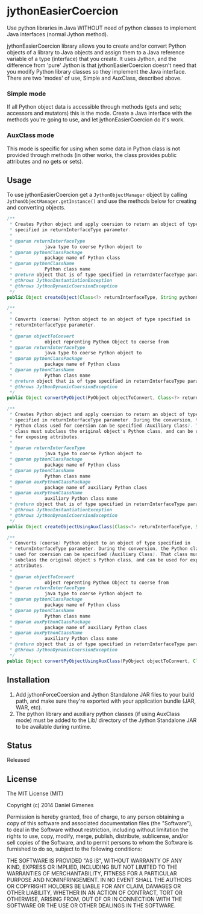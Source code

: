 jythonEasierCoercion
=====================

Use python libraries in Java WITHOUT need of python classes to implement Java interfaces (normal Jython method).

jythonEasierCoercion library allows you to create and/or convert Python objects of a library to Java objects and assign them to a Java reference variable of a type (interface) that you create. It uses Jython, and the difference from 'pure' Jython is that jythonEasierCoercion doesn't need that you modify Python library classes so they implement the Java interface. There are two 'modes' of use, Simple and AuxClass, described above.

### Simple mode

If all Python object data is accessible through methods (gets and sets; accessors and mutators) this is the mode. Create a Java interface with the methods you're going to use, and let jythonEasierCoercion do it's work.

### AuxClass mode

This mode is specific for using when some data in Python class is not provided through methods (in other works, the class provides public attributes and no gets or sets). 

## Usage

To use jythonEasierCoercion get a `JythonObjectManager` object by calling `JythonObjectManager.getInstance()` and use the methods below for creating and converting objects.

```java
/**
 * Creates Python object and apply coersion to return an object of type
 * specified in returnInterfaceType parameter.
 * 
 * @param returnInterfaceType
 *            java type to coerse Python object to
 * @param pythonClassPackage
 *            package name of Python class
 * @param pythonClassName
 *            Python class name
 * @return object that is of type specified in returnInterfaceType parameter
 * @throws JythonInstantiationException
 * @throws JythonDynamicCoersionException
 */
public Object createObject(Class<?> returnInterfaceType, String pythonClassPackage, String pythonClassName) throws JythonInstantiationException, JythonDynamicCoersionException
```

```java
/**
 * 
 * Converts (coerse) Python object to an object of type specified in
 * returnInterfaceType parameter.
 * 
 * @param objectToConvert
 *            object reprenting Python Object to coerse from
 * @param returnInterfaceType
 *            java type to coerse Python object to
 * @param pythonClassPackage
 *            package name of Python class
 * @param pythonClassName
 *            Python class name
 * @return object that is of type specified in returnInterfaceType parameter
 * @throws JythonDynamicCoersionException
 */
public Object convertPyObject(PyObject objectToConvert, Class<?> returnInterfaceType, String pythonClassPackage, String pythonClassName) throws JythonDynamicCoersionException
```

```java
/**
 * Creates Python object and apply coersion to return an object of type
 * specified in returnInterfaceType parameter. During the conversion, the
 * Python class used for coersion can be specified (Auxiliary Class). That
 * class must subclass the original object's Python class, and can be used
 * for exposing attributes.
 * 
 * @param returnInterfaceType
 *            java type to coerse Python object to
 * @param pythonClassPackage
 *            package name of Python class
 * @param pythonClassName
 *            Python class name
 * @param auxPythonClassPackage
 *            package name of auxiliary Python class
 * @param auxPythonClassName
 *            auxiliary Python class name
 * @return object that is of type specified in returnInterfaceType parameter
 * @throws JythonInstantiationException
 * @throws JythonDynamicCoersionException
 */
public Object createObjectUsingAuxClass(Class<?> returnInterfaceType, String pythonClassPackage, String pythonClassName, String auxPythonClassPackage, String auxPythonClassName) throws JythonInstantiationException, JythonDynamicCoersionException
```

```java
/**
 * Converts (coerse) Python object to an object of type specified in
 * returnInterfaceType parameter. During the conversion, the Python class
 * used for coersion can be specified (Auxiliary Class). That class must
 * subclass the original object's Python class, and can be used for exposing
 * attributes.
 * 
 * @param objectToConvert
 *            object reprenting Python Object to coerse from
 * @param returnInterfaceType
 *            java type to coerse Python object to
 * @param pythonClassPackage
 *            package name of Python class
 * @param pythonClassName
 *            Python class name
 * @param auxPythonClassPackage
 *            package name of auxiliary Python class
 * @param auxPythonClassName
 *            auxiliary Python class name
 * @return object that is of type specified in returnInterfaceType parameter
 * @throws JythonDynamicCoersionException
 */
public Object convertPyObjectUsingAuxClass(PyObject objectToConvert, Class<?> returnInterfaceType, String pythonClassPackage, String pythonClassName, String auxPythonClassPackage, String auxPythonClassName) throws JythonDynamicCoersionException
```

## Installation

1. Add jythonForceCoersion and Jython Standalone JAR files to your build path, and make sure they're exported with your application bundle (JAR, WAR, etc). 
2. The python library and auxiliary python classes (if using AuxClass mode) must be added to the Lib/ directory of the Jython Standalone JAR to be available during runtime.

## Status

Released

## License

The MIT License (MIT)

Copyright (c) 2014 Daniel Gimenes

Permission is hereby granted, free of charge, to any person obtaining a copy
of this software and associated documentation files (the "Software"), to deal
in the Software without restriction, including without limitation the rights
to use, copy, modify, merge, publish, distribute, sublicense, and/or sell
copies of the Software, and to permit persons to whom the Software is
furnished to do so, subject to the following conditions:

THE SOFTWARE IS PROVIDED "AS IS", WITHOUT WARRANTY OF ANY KIND, EXPRESS OR
IMPLIED, INCLUDING BUT NOT LIMITED TO THE WARRANTIES OF MERCHANTABILITY,
FITNESS FOR A PARTICULAR PURPOSE AND NONINFRINGEMENT. IN NO EVENT SHALL THE
AUTHORS OR COPYRIGHT HOLDERS BE LIABLE FOR ANY CLAIM, DAMAGES OR OTHER
LIABILITY, WHETHER IN AN ACTION OF CONTRACT, TORT OR OTHERWISE, ARISING FROM,
OUT OF OR IN CONNECTION WITH THE SOFTWARE OR THE USE OR OTHER DEALINGS IN THE
SOFTWARE.
